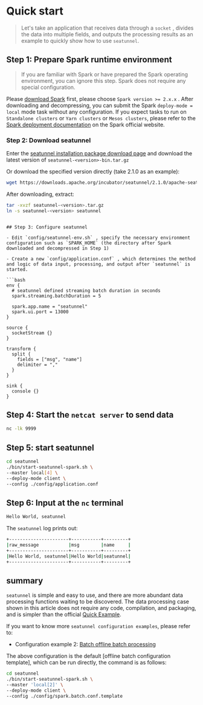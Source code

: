 # Quick start

> Let's take an application that receives data through a `socket` , divides the data into multiple fields, and outputs the processing results as an example to quickly show how to use `seatunnel`.

## Step 1: Prepare Spark runtime environment

> If you are familiar with Spark or have prepared the Spark operating environment, you can ignore this step. Spark does not require any special configuration.

Please [download Spark](https://spark.apache.org/downloads.html) first, please choose `Spark version >= 2.x.x` . After downloading and decompressing, you can submit the Spark `deploy-mode = local` mode task without any configuration. If you expect tasks to run on `Standalone clusters` or `Yarn clusters` or `Mesos clusters`, please refer to the [Spark deployment documentation](https://spark.apache.org/docs/latest/cluster-overview.html) on the Spark official website.

### Step 2: Download seatunnel

Enter the [seatunnel installation package download page](https://seatunnel.apache.org/download) and download the latest version of `seatunnel-<version>-bin.tar.gz`

Or download the specified version directly (take 2.1.0 as an example):

```bash
wget https://downloads.apache.org/incubator/seatunnel/2.1.0/apache-seatunnel-incubating-2.1.0-bin.tar.gz -O seatunnel-2.1.0.tar.gz
```

After downloading, extract:

```bash
tar -xvzf seatunnel-<version>.tar.gz
ln -s seatunnel-<version> seatunnel
```
```

## Step 3: Configure seatunnel

- Edit `config/seatunnel-env.sh` , specify the necessary environment configuration such as `SPARK_HOME` (the directory after Spark downloaded and decompressed in Step 1)

- Create a new `config/application.conf` , which determines the method and logic of data input, processing, and output after `seatunnel` is started.

```bash
env {
  # seatunnel defined streaming batch duration in seconds
  spark.streaming.batchDuration = 5

  spark.app.name = "seatunnel"
  spark.ui.port = 13000
}

source {
  socketStream {}
}

transform {
  split {
    fields = ["msg", "name"]
    delimiter = ","
  }
}

sink {
  console {}
}
```

## Step 4: Start the `netcat server` to send data

```bash
nc -lk 9999
```

## Step 5: start seatunnel

```bash
cd seatunnel
./bin/start-seatunnel-spark.sh \
--master local[4] \
--deploy-mode client \
--config ./config/application.conf
```

## Step 6: Input at the `nc` terminal

```bash
Hello World, seatunnel
```

The `seatunnel` log prints out:

```bash
+----------------------+-----------+---------+
|raw_message           |msg        |name     |
+----------------------+-----------+---------+
|Hello World, seatunnel|Hello World|seatunnel|
+----------------------+-----------+---------+
```

## summary

`seatunnel` is simple and easy to use, and there are more abundant data processing functions waiting to be discovered. The data processing case shown in this article does not require any code, compilation, and packaging, and is simpler than the official [Quick Example](https://spark.apache.org/docs/latest/streaming-programming-guide.html#a-quick-example).

If you want to know more `seatunnel configuration examples`, please refer to:

- Configuration example 2: [Batch offline batch processing](https://github.com/apache/incubator-seatunnel/blob/dev/config/spark.batch.conf.template)

The above configuration is the default [offline batch configuration template], which can be run directly, the command is as follows:

```bash
cd seatunnel
./bin/start-seatunnel-spark.sh \
--master 'local[2]' \
--deploy-mode client \
--config ./config/spark.batch.conf.template
```
